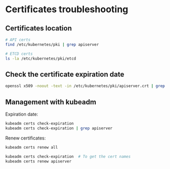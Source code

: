 # Certificates troubleshooting

## Certificates location
```bash
# API certs
find /etc/kubernetes/pki | grep apiserver

# ETCD certs
ls -la /etc/kubernetes/pki/etcd
```

## Check the certificate expiration date
```bash
openssl x509 -noout -text -in /etc/kubernetes/pki/apiserver.crt | grep Validity -A2
```

## Management with kubeadm

Expiration date:
```bash
kubeadm certs check-expiration
kubeadm certs check-expiration | grep apiserver
```

Renew certificates:
```bash
kubeadm certs renew all

kubeadm certs check-expiration  # To get the cert names
kubeadm certs renew apiserver
```
